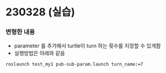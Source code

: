 # 230328 (실습)

### 변형한 내용 
- parameter 를 추가해서 turtle이 turn 하는 횟수를 지정할 수 있게함
- 실행방법은 아래와 같음
```shell
roslaunch test_my1 pub-sub-param.launch turn_name:=7

```

